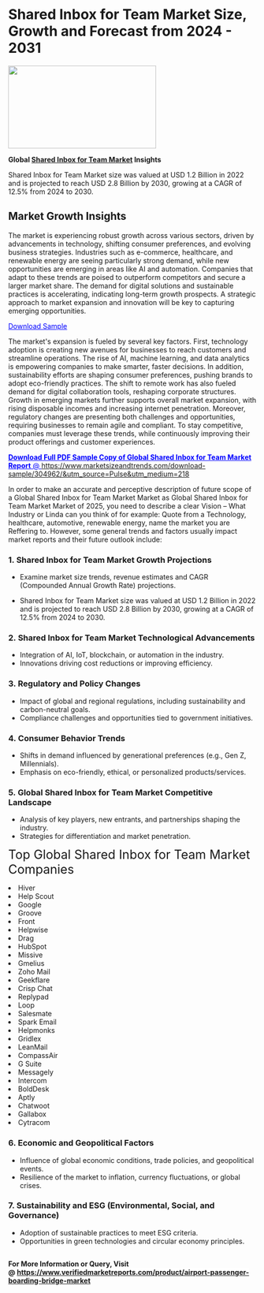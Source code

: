 <H1>Shared Inbox for Team Market Size, Growth and Forecast from 2024 - 2031</H1><img class="aligncenter size-medium wp-image-584254" src="https://thirdeyenews.in/wp-content/uploads/2024/09/Global-Market-Research-300x168.jpeg" alt="" width="300" height="168" /><p><strong>Global&nbsp;<a href="https://www.marketsizeandtrends.com/download-sample/304962/&amp;utm_source=Pulse&amp;utm_medium=218">Shared Inbox for Team Market</a> Insights</strong></p><p>Shared Inbox for Team Market size was valued at USD 1.2 Billion in 2022 and is projected to reach USD 2.8 Billion by 2030, growing at a CAGR of 12.5% from 2024 to 2030.</p><p><h2>Market Growth Insights</h2> <p>The market is experiencing robust growth across various sectors, driven by advancements in technology, shifting consumer preferences, and evolving business strategies. Industries such as e-commerce, healthcare, and renewable energy are seeing particularly strong demand, while new opportunities are emerging in areas like AI and automation. Companies that adapt to these trends are poised to outperform competitors and secure a larger market share. The demand for digital solutions and sustainable practices is accelerating, indicating long-term growth prospects. A strategic approach to market expansion and innovation will be key to capturing emerging opportunities.</p> <p><a href="#" style="text-decoration: underline; color: blue;">Download Sample</a></p> <p>The market's expansion is fueled by several key factors. First, technology adoption is creating new avenues for businesses to reach customers and streamline operations. The rise of AI, machine learning, and data analytics is empowering companies to make smarter, faster decisions. In addition, sustainability efforts are shaping consumer preferences, pushing brands to adopt eco-friendly practices. The shift to remote work has also fueled demand for digital collaboration tools, reshaping corporate structures. Growth in emerging markets further supports overall market expansion, with rising disposable incomes and increasing internet penetration. Moreover, regulatory changes are presenting both challenges and opportunities, requiring businesses to remain agile and compliant. To stay competitive, companies must leverage these trends, while continuously improving their product offerings and customer experiences.</p> <p><a href="#" style="text-decoration: underline; color: blue;"></p><p><span class=""><strong>Download Full PDF Sample Copy of Global Shared Inbox for Team Market Report</strong> @ <a href="https://www.marketsizeandtrends.com/download-sample/304962/&amp;utm_source=Pulse&amp;utm_medium=218" target="_blank">https://www.marketsizeandtrends.com/download-sample/304962/&amp;utm_source=Pulse&amp;utm_medium=218</a></span></p><p>In order to make an accurate and perceptive description of future scope of a Global&nbsp;Shared Inbox for Team Market Market as Global&nbsp;Shared Inbox for Team Market Market of 2025, you need to describe a clear Vision &ndash; What Industry or Linda can you think of for example: Quote from a Technology, healthcare, automotive, renewable energy, name the market you are Reffering to. However, some general trends and factors usually impact market reports and their future outlook include:</p><h3>1.&nbsp;<strong>Shared Inbox for Team Market Growth Projections</strong></h3><ul><li>Examine market size trends, revenue estimates and CAGR (Compounded Annual Growth Rate) projections.</li><li><p>Shared Inbox for Team Market size was valued at USD 1.2 Billion in 2022 and is projected to reach USD 2.8 Billion by 2030, growing at a CAGR of 12.5% from 2024 to 2030.</p></li></ul><h3>2.&nbsp;<strong>Shared Inbox for Team Market Technological Advancements</strong></h3><ul><li>Integration of AI, IoT, blockchain, or automation in the industry.</li><li>Innovations driving cost reductions or improving efficiency.</li></ul><h3>3.&nbsp;<strong>Regulatory and Policy Changes</strong></h3><ul><li>Impact of global and regional regulations, including sustainability and carbon-neutral goals.</li><li>Compliance challenges and opportunities tied to government initiatives.</li></ul><h3>4.&nbsp;<strong>Consumer Behavior Trends</strong></h3><ul><li>Shifts in demand influenced by generational preferences (e.g., Gen Z, Millennials).</li><li>Emphasis on eco-friendly, ethical, or personalized products/services.</li></ul><h3>5.&nbsp;<strong>Global Shared Inbox for Team Market Competitive Landscape</strong></h3><ul><li>Analysis of key players, new entrants, and partnerships shaping the industry.</li><li>Strategies for differentiation and market penetration.</li></ul><p data-pm-slice="1 1 []"><span style="color: inherit; font-family: inherit; font-size: 25px;">Top Global Shared Inbox for Team Market Companies</span></p><div class="" data-test-id=""><p><li>Hiver</li><li> Help Scout</li><li> Google</li><li> Groove</li><li> Front</li><li> Helpwise</li><li> Drag</li><li> HubSpot</li><li> Missive</li><li> Gmelius</li><li> Zoho Mail</li><li> Geekflare</li><li> Crisp Chat</li><li> Replypad</li><li> Loop</li><li> Salesmate</li><li> Spark Email</li><li> Helpmonks</li><li> Gridlex</li><li> LeanMail</li><li> CompassAir</li><li> G Suite</li><li> Messagely</li><li> Intercom</li><li> BoldDesk</li><li> Aptly</li><li> Chatwoot</li><li> Gallabox</li><li> Cytracom</li></p></div><h3>6.&nbsp;<strong>Economic and Geopolitical Factors</strong></h3><ul><li>Influence of global economic conditions, trade policies, and geopolitical events.</li><li>Resilience of the market to inflation, currency fluctuations, or global crises.</li></ul><h3>7.&nbsp;<strong>Sustainability and ESG (Environmental, Social, and Governance)</strong></h3><ul><li>Adoption of sustainable practices to meet ESG criteria.</li><li>Opportunities in green technologies and circular economy principles.</li></ul><h2><strong style="font-size: 14px;">For More Information or Query, Visit @&nbsp;</strong><a style="background-color: #ffffff; font-size: 14px;" href="https://www.marketsizeandtrends.com/report/shared-inbox-for-team-market/" target="_blank">https://www.verifiedmarketreports.com/product/airport-passenger-boarding-bridge-market</a></h2>
